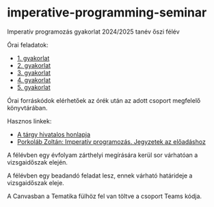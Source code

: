 # imperative-programming-seminar

Imperatív programozás gyakorlat 2024/2025 tanév őszi félév

Órai feladatok:

* [1. gyakorlat](exercises/gyak01.md)
* [2. gyakorlat](exercises/gyak02.md)
* [3. gyakorlat](exercises/gyak03.md)
* [4. gyakorlat](exercises/gyak04.md)
* [5. gyakorlat](exercises/gyak05.md)


Órai forráskódok elérhetőek az órék után az adott csoport megfelelő könyvtárában.

Hasznos linkek:
* [A tárgy hivatalos honlapja](http://kto.web.elte.hu/hu/oktatas/imp/)
* [Porkoláb Zoltán: Imperatív programozás. Jegyzetek az előadáshoz](http://gsd.web.elte.hu/imper/)

A félévben egy évfolyam zárthelyi megírására kerül sor várhatóan a vizsgaidőszak elején.

A félévben egy beadandó feladat lesz, ennek várható határideje a vizsgaidőszak eleje.

A Canvasban a Tematika fülhöz fel van töltve a csoport Teams kódja.

